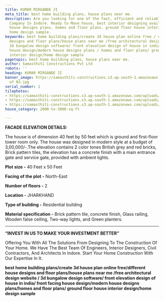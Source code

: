 ```yaml
---
title: KUMAR MIRGANDE JI
meta_title: best home building plans, house plans near me.
description: Are you looking for one of the fast, efficient and reliable Construction
  Company In Indore. Ready to Move house, best interior designing available. modern
  house designs plans. homes and floor plans. ground floor house interior design.
  home design sample.
keywords: best home building plans/create 3d house plan online free / different house
  designs and floor plans/house plans near me /free architectural design website /
  3d bungalow design software/ front elevation design of house in india/ front facing
  house design/modern house designs plans / homes and floor plans/ ground floor house
  interior design/home design sample
pagetopic: best home building plans, house plans near me.
author: Samasthiti Constructions Pvt Ltd
robots: ''
heading: KUMAR MIRGANDE JI
banner_image: https://samasthiti-constructions.s3.ap-south-1.amazonaws.com/uploads/Copy
  of N3.jpg
serial_number: 1
tilephotos:
- https://samasthiti-constructions.s3.ap-south-1.amazonaws.com/uploads/Copy of N3.jpg
- https://samasthiti-constructions.s3.ap-south-1.amazonaws.com/uploads/Copy of N2.jpg
- https://samasthiti-constructions.s3.ap-south-1.amazonaws.com/uploads/Copy of N1.jpg
house_category: 2000-to-3000-sq-ft

---
```

**FACADE ELEVATION DETAILS:**

The house is of dimension 40 feet by 50 feet which is ground and first-floor tower room only. The house was designed in modern style at a budget of 3,00,000/-.The elevation contains 2 color tones British grey and red bricks, Brick pattern tiles, the elevation has a concrete finish with a main entrance gate and service gate, provided with ambient lights.

**Plot size -** 40 Feet x 50 Feet

**Facing of the plot -** North-East

**Number of floors -** 2

**Location -** JHARKHAND

**Type of building -** Residential building

**Material specification -** Brick pattern tile, concrete finish, Glass railing, Wooden false ceiling, Two-way lights, and Green planters.

***

**“INVEST IN US TO MAKE YOUR INVESTMENT BETTER”**

Offering You With All The Solutions From Designing To The Construction Of Your Home. We Have The Best Team Of Engineers, Interior Designers, Civil Contractors, And Architects In Indore. Start Your Home Construction With Our Expertise In It.

**best home building plans/create 3d house plan online free/different house designs and floor plans/house plans near me /free architectural design website / 3d bungalow design software/ front elevation design of house in india/ front facing house design/modern house designs plans/homes and floor plans/ ground floor house interior design/home design sample**